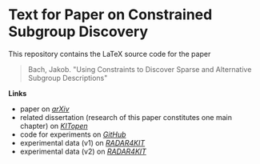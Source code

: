 # Text for Paper on Constrained Subgroup Discovery

This repository contains the LaTeX source code for the paper

> Bach, Jakob. "Using Constraints to Discover Sparse and Alternative Subgroup Descriptions"

**Links**

- paper on [*arXiv*](https://doi.org/10.48550/arXiv.2406.01411)
- related dissertation (research of this paper constitutes one main chapter) on [*KITopen*](https://doi.org/10.5445/IR/1000178649)
- code for experiments on [*GitHub*](https://github.com/Jakob-Bach/Constrained-Subgroup-Discovery)
- experimental data (v1) on [*RADAR4KIT*](https://doi.org/10.35097/caKKJCtoKqgxyvqG)
- experimental data (v2) on [*RADAR4KIT*](https://doi.org/10.35097/8ppb5x50nyvw1wa7)
